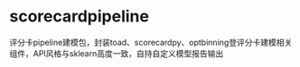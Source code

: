 # scorecardpipeline
评分卡pipeline建模包，封装toad、scorecardpy、optbinning登评分卡建模相关组件，API风格与sklearn高度一致，自持自定义模型报告输出
